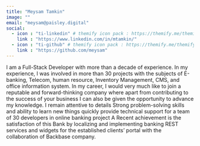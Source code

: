 ```yaml
---
title: "Meysam Tamkin"
image: ""
email: "meysam@paisley.digital"
social:
  - icon : "ti-linkedin" # themify icon pack : https://themify.me/themify-icons
    link : "https://www.linkedin.com/in/mtamkin/"
  - icon : "ti-github" # themify icon pack : https://themify.me/themify-icons
    link : "https://github.com/meysam"
---
```


I am a Full-Stack Developer with more than a decade of experience. In my experience, I was
involved in more than 30 projects with the subjects of E-banking, Telecom, human resource, Inventory
Management, CMS, and office information system. In my career, I would very much like to join a reputable
and forward-thinking company where apart from contributing to the success of your business I can also be
given the opportunity to advance my knowledge. I remain attentive to details Strong problem-solving skills
and ability to learn new things quickly provide technical support for a team of 30 developers in online
banking project A Recent achievement is the satisfaction of this Bank by localizing and implementing banking
REST services and widgets for the established clients’ portal with the collaboration of Backbase company. 